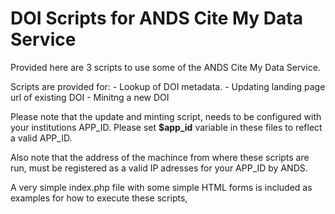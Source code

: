 DOI Scripts for ANDS Cite My Data Service
===============

Provided here are 3 scripts to use some of the ANDS Cite My Data Service.

Scripts are provided for:
	- Lookup of DOI metadata.
	- Updating landing page url of existing DOI
	- Minitng a new DOI

Please note that the update and minting script, needs to be configured with your institutions APP_ID.
Please set <strong>$app_id</strong> variable in these files to reflect a valid APP_ID.

Also note that the address of the machince from where these scripts are run, must be registered as a valid IP adresses for your APP_ID by ANDS.

A very simple index.php file with some simple HTML forms is included as examples for how to execute these scripts,